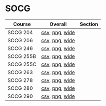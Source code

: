 # SOCG

| Course | Overall | Section |
| ------ | ------- | ------- |
| SOCG 204 | [csv](https://github.com/UCSD-Historical-Enrollment-Data/2025Spring/blob/main/overall/SOCG%20204.csv), [png](https://raw.githubusercontent.com/UCSD-Historical-Enrollment-Data/2025Spring/main/plot_overall/SOCG%20204.png), [wide](https://raw.githubusercontent.com/UCSD-Historical-Enrollment-Data/2025Spring/main/plot_overall_wide/SOCG%20204.png) |  |
| SOCG 206 | [csv](https://github.com/UCSD-Historical-Enrollment-Data/2025Spring/blob/main/overall/SOCG%20206.csv), [png](https://raw.githubusercontent.com/UCSD-Historical-Enrollment-Data/2025Spring/main/plot_overall/SOCG%20206.png), [wide](https://raw.githubusercontent.com/UCSD-Historical-Enrollment-Data/2025Spring/main/plot_overall_wide/SOCG%20206.png) |  |
| SOCG 246 | [csv](https://github.com/UCSD-Historical-Enrollment-Data/2025Spring/blob/main/overall/SOCG%20246.csv), [png](https://raw.githubusercontent.com/UCSD-Historical-Enrollment-Data/2025Spring/main/plot_overall/SOCG%20246.png), [wide](https://raw.githubusercontent.com/UCSD-Historical-Enrollment-Data/2025Spring/main/plot_overall_wide/SOCG%20246.png) |  |
| SOCG 255B | [csv](https://github.com/UCSD-Historical-Enrollment-Data/2025Spring/blob/main/overall/SOCG%20255B.csv), [png](https://raw.githubusercontent.com/UCSD-Historical-Enrollment-Data/2025Spring/main/plot_overall/SOCG%20255B.png), [wide](https://raw.githubusercontent.com/UCSD-Historical-Enrollment-Data/2025Spring/main/plot_overall_wide/SOCG%20255B.png) |  |
| SOCG 255C | [csv](https://github.com/UCSD-Historical-Enrollment-Data/2025Spring/blob/main/overall/SOCG%20255C.csv), [png](https://raw.githubusercontent.com/UCSD-Historical-Enrollment-Data/2025Spring/main/plot_overall/SOCG%20255C.png), [wide](https://raw.githubusercontent.com/UCSD-Historical-Enrollment-Data/2025Spring/main/plot_overall_wide/SOCG%20255C.png) |  |
| SOCG 263 | [csv](https://github.com/UCSD-Historical-Enrollment-Data/2025Spring/blob/main/overall/SOCG%20263.csv), [png](https://raw.githubusercontent.com/UCSD-Historical-Enrollment-Data/2025Spring/main/plot_overall/SOCG%20263.png), [wide](https://raw.githubusercontent.com/UCSD-Historical-Enrollment-Data/2025Spring/main/plot_overall_wide/SOCG%20263.png) |  |
| SOCG 278 | [csv](https://github.com/UCSD-Historical-Enrollment-Data/2025Spring/blob/main/overall/SOCG%20278.csv), [png](https://raw.githubusercontent.com/UCSD-Historical-Enrollment-Data/2025Spring/main/plot_overall/SOCG%20278.png), [wide](https://raw.githubusercontent.com/UCSD-Historical-Enrollment-Data/2025Spring/main/plot_overall_wide/SOCG%20278.png) |  |
| SOCG 280 | [csv](https://github.com/UCSD-Historical-Enrollment-Data/2025Spring/blob/main/overall/SOCG%20280.csv), [png](https://raw.githubusercontent.com/UCSD-Historical-Enrollment-Data/2025Spring/main/plot_overall/SOCG%20280.png), [wide](https://raw.githubusercontent.com/UCSD-Historical-Enrollment-Data/2025Spring/main/plot_overall_wide/SOCG%20280.png) |  |
| SOCG 290 | [csv](https://github.com/UCSD-Historical-Enrollment-Data/2025Spring/blob/main/overall/SOCG%20290.csv), [png](https://raw.githubusercontent.com/UCSD-Historical-Enrollment-Data/2025Spring/main/plot_overall/SOCG%20290.png), [wide](https://raw.githubusercontent.com/UCSD-Historical-Enrollment-Data/2025Spring/main/plot_overall_wide/SOCG%20290.png) |  |
